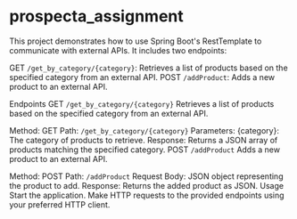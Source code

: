 # prospecta_assignment

This project demonstrates how to use Spring Boot's RestTemplate to communicate with external APIs. It includes two endpoints:

GET `/get_by_category/{category}`: Retrieves a list of products based on the specified category from an external API.
POST `/addProduct`: Adds a new product to an external API.

Endpoints
GET `/get_by_category/{category}`
Retrieves a list of products based on the specified category from an external API.

Method: GET
Path: `/get_by_category/{category}`
Parameters:
{category}: The category of products to retrieve.
Response: Returns a JSON array of products matching the specified category.
POST `/addProduct`
Adds a new product to an external API.

Method: POST
Path: `/addProduct`
Request Body: JSON object representing the product to add.
Response: Returns the added product as JSON.
Usage
Start the application.
Make HTTP requests to the provided endpoints using your preferred HTTP client.
